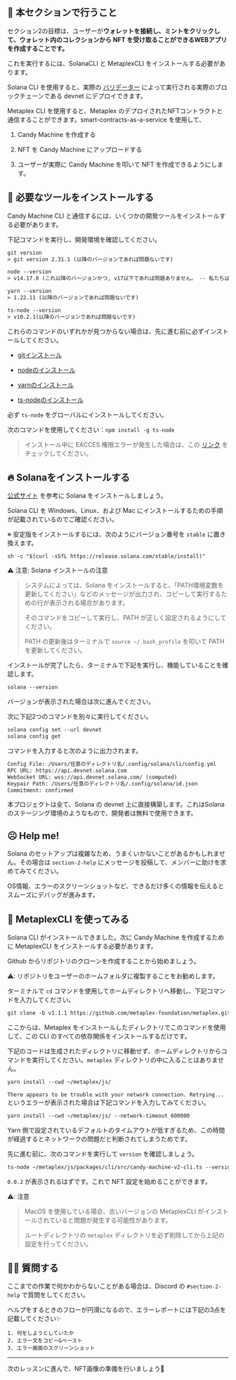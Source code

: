 🦾 本セクションで行うこと
----

セクション2の目標は、ユーザーが**ウォレットを接続し、ミントをクリックして、ウォレット内のコレクションから NFT を受け取ることができるWEBアプリを作成することです。**

これを実行するには、SolanaCLI と MetaplexCLI をインストールする必要があります。

Solana CLI を使用すると、実際の [バリデーター](https://solana.com/validators) によって実行される実際のブロックチェーンである devnet にデプロイできます。

Metaplex CLI を使用すると、Metaplex のデプロイされたNFTコントラクトと通信することができます。smart-contracts-as-a-service を使用して、

1. Candy Machine を作成する

2. NFT を Candy Machine にアップロードする

3. ユーザーが実際に Candy Machine を叩いて NFT を作成できるようにします。

🤖 必要なツールをインストールする
----

Candy Machine CLI と通信するには、いくつかの開発ツールをインストールする必要があります。

下記コマンドを実行し、開発環境を確認してください。

```txt
git version
> git version 2.31.1 (以降のバージョンであれば問題ないです)

node --version
> v14.17.0 (これ以降のバージョンかつ, v17以下であれば問題ありません。 -- 私たちはnode v16がベストだと思います)

yarn --version
> 1.22.11 (以降のバージョンであれば問題ないです)

ts-node --version
> v10.2.1(以降のバージョンであれば問題ないです)
```

これらのコマンドのいずれかが見つからない場合は、先に進む前に必ずインストールしてください。

- [gitインストール](https://git-scm.com/book/en/v2/Getting-Started-Installing-Git)

- [nodeのインストール](https://nodejs.org/en/download/)

- [yarnのインストール](https://classic.yarnpkg.com/lang/en/docs/install)

- [ ts-nodeのインストール](https://www.npmjs.com/package/ts-node#installation)

必ず `ts-node` をグローバルにインストールしてください。

次のコマンドを使用してください：`npm install -g ts-node`

>インストール中に EACCES 権限エラーが発生した場合は、この [リンク](https://docs.npmjs.com/resolving-eacces-permissions-errors-when-installing-packages-globally) をチェックしてください。

🔥 Solanaをインストールする
----

[公式サイト](https://docs.solana.com/cli/install-solana-cli-tools#use-solanas-install-tool) を参考に Solana をインストールしましょう。

Solana CLI を Windows、Linux、および Mac にインストールするための手順が記載されているのでご確認ください。

※ 安定版をインストールするには、次のようにバージョン番号を `stable` に置き換えます。

```
sh -c "$(curl -sSfL https://release.solana.com/stable/install)"
```

⚠️ 注意: Solana インストールの注意
> システムによっては、Solana をインストールすると、「PATH環境変数を更新してください」などのメッセージが出力され、コピーして実行するための行が表示される場合があります。
>
>そのコマンドをコピーして実行し、PATH が正しく設定されるようにしてください。
>
>PATH の更新後はターミナルで `source ~/.bash_profile` を叩いて PATH を更新してください。

インストールが完了したら、ターミナルで下記を実行し、機能していることを確認します。

```txt
solana --version
```
バージョンが表示された場合は次に進んでください。

次に下記2つのコマンドを別々に実行してください。

```txt
solana config set --url devnet
solana config get
```

コマンドを入力すると次のように出力されます。

```txt
Config File: /Users/任意のディレクトリ名/.config/solana/cli/config.yml
RPC URL: https://api.devnet.solana.com
WebSocket URL: wss://api.devnet.solana.com/ (computed)
Keypair Path: /Users/任意のディレクトリ名/.config/solana/id.json
Commitment: confirmed
```

本プロジェクトは全て、Solana の devnet 上に直接構築します。これはSolana のステージング環境のようなもので、開発者は無料で使用できます。

☹️ Help me!
----

Solana のセットアップは複雑なため、うまくいかないことがあるかもしれません。その場合は `section-2-help` にメッセージを投稿して、メンバーに助けを求めてみてください。

OS情報、エラーのスクリーンショットなど、できるだけ多くの情報を伝えるとスムーズにデバッグが進みます。

🤩 MetaplexCLI を使ってみる
----

Solana CLI がインストールできました。次に Candy Machine を作成するために MetaplexCLI をインストールする必要があります。

Github からリポジトリのクローンを作成することから始めましょう。

⚠️: リポジトリをユーザーのホームフォルダに複製することをお勧めします。

ターミナルで `cd` コマンドを使用してホームディレクトリへ移動し、下記コマンドを入力してください。

```txt
git clone -b v1.1.1 https://github.com/metaplex-foundation/metaplex.git ~/metaplex
```

ここからは、Metaplex をインストールしたディレクトリでこのコマンドを使用して、この CLI のすべての依存関係をインストールするだけです。

下記のコードは生成されたディレクトリに移動せず、ホームディレクトリからコマンドを実行してください。`metaplex` ディレクトリの中に入ることはありません。

```txt
yarn install --cwd ~/metaplex/js/
```

`There appears to be trouble with your network connection. Retrying...` というエラーが表示された場合は下記コマンドを入力してみてください。

```txt
yarn install --cwd ~/metaplex/js/ --network-timeout 600000
```

Yarn 側で設定されているデフォルトのタイムアウトが低すぎるため、この時間が経過するとネットワークの問題だと判断されてしまうためです。

先に進む前に、次のコマンドを実行して `version` を確認しましょう。

```txt
ts-node ~/metaplex/js/packages/cli/src/candy-machine-v2-cli.ts --version
```

`0.0.2` が表示されるはずです。これで NFT 設定を始めることができます。

⚠️: 注意
> MacOS を使用している場合、古いバージョンの MetaplexCLI がインストールされていると問題が発生する可能性があります。
>
>ルートディレクトリの `metaplex` ディレクトリを必ず削除してから上記の設定を行ってください。

🙋‍♂️ 質問する
-------------------------------------------
ここまでの作業で何かわからないことがある場合は、Discord の `#section-2-help` で質問をしてください。

ヘルプをするときのフローが円滑になるので、エラーレポートには下記の3点を記載してください✨
```
1. 何をしようとしていたか
2. エラー文をコピー&ペースト
3. エラー画面のスクリーンショット
```

------
次のレッスンに進んで、NFT画像の準備を行いましょう🎉
